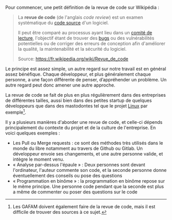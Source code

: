 Pour commencer, une petit définition de la revue de code sur Wikipédia : 

> La **revue de code** (de l'anglais *code review*) est un examen systématique du [code source](https://fr.wikipedia.org/wiki/Code_source) d'un logiciel. 
>
> Il peut être comparé au processus ayant lieu dans un [comité de lecture](https://fr.wikipedia.org/wiki/Comit%C3%A9_de_lecture), l'objectif étant de trouver des [bugs](https://fr.wikipedia.org/wiki/Bug_informatique)  ou des vulnérabilités potentielles ou de corriger des erreurs de  conception afin d'améliorer la qualité, la maintenabilité et la sécurité  du logiciel. 
>
> Source: https://fr.wikipedia.org/wiki/Revue_de_code

Le principe est assez simple, un autre regard sur notre travail est en général assez bénéfique. Chaque développeur, et plus généralement chaque personne, a une façon différente de penser, d’appréhender un problème. Un autre regard peut donc amener une autre approche. 

La revue de code se fait de plus en plus régulièrement dans des entreprises de différentes tailles, aussi bien dans des petites startup de quelques développeurs que dans des mastodontes tel que le projet [Linux](https://github.com/torvalds/linux/pulls) par exemple[^review-gafam]. 

Il y a plusieurs manières d'aborder une revue de code, et celle-ci dépends principalement du contexte du projet et de la culture de l'entreprise. En voici quelques exemples : 

- Les Pull ou Merge requests : ce sont des méthodes très utilisés dans le monde du libre notamment au travers de Github ou Gitlab. Un développeur envoie ses changements, et une autre personne valide, et intègre le moment venu. 
- « Analyse par-dessus l'épaule » : Deux personnes sont devant l'ordinateur, l'auteur commente son code, et la seconde personne donne éventuellement des conseils ou pose des questions
- « Programmation en binôme » : la programmation en binôme repose sur le même principe. Une personne code pendant que la seconde est plus a même de commenter ou poser des questions sur le code

[^review-gafam]: Les GAFAM doivent également faire de la revue de code, mais il est difficile de trouver des sources à ce sujet.